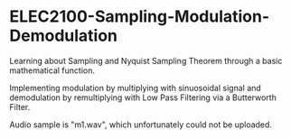 # ELEC2100-Sampling-Modulation-Demodulation

Learning about Sampling and Nyquist Sampling Theorem through a basic mathematical function.

Implementing modulation by multiplying with sinuosoidal signal and demodulation by remultiplying with Low Pass Filtering via a Butterworth Filter.

Audio sample is "m1.wav", which unfortunately could not be uploaded.

